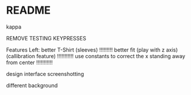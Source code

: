 # README

kappa

REMOVE TESTING KEYPRESSES

Features Left:
better T-Shirt (sleeves) !!!!!!!!!
better fit (play with z axis) (callibration feature) !!!!!!!!!!!
use constants to correct the x standing away from center !!!!!!!!!!!


design interface
screenshotting

different background
